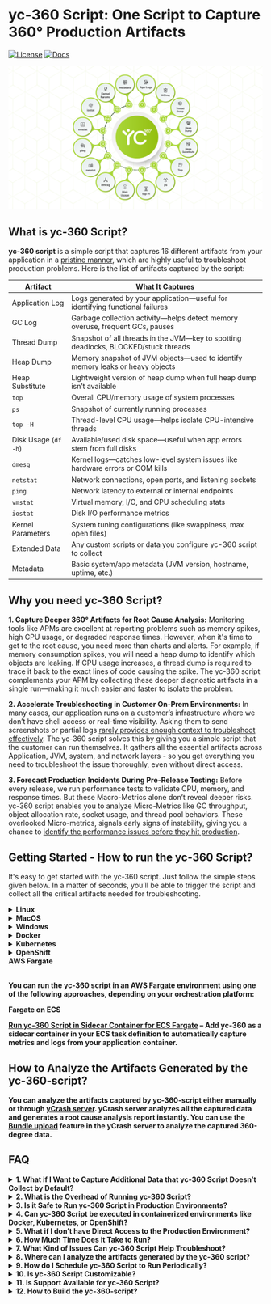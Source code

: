 # yc-360 Script: One Script to Capture 360° Production Artifacts
[![License](https://img.shields.io/badge/license-Apache%202.0-orange.svg)](LICENSE)
[![Docs](https://img.shields.io/badge/yc--360%20Script-Documentation-green)](https://docs.ycrash.io/yc-360/launch-modes/only-capture-mode.html)

![img](/docs/images/360-degree.png)

## What is yc-360 Script?

**yc-360 script** is a simple script that captures 16 different artifacts from your application in a [pristine manner](https://docs.ycrash.io/yc-360/features/pristine-capture.html), which are highly useful to troubleshoot production problems. Here is the list of artifacts captured by the script:

| **Artifact**          | **What It Captures**                                                                 |
|-----------------------|--------------------------------------------------------------------------------------|
| Application Log       | Logs generated by your application—useful for identifying functional failures       |
| GC Log                | Garbage collection activity—helps detect memory overuse, frequent GCs, pauses       |
| Thread Dump           | Snapshot of all threads in the JVM—key to spotting deadlocks, BLOCKED/stuck threads |
| Heap Dump             | Memory snapshot of JVM objects—used to identify memory leaks or heavy objects       |
| Heap Substitute       | Lightweight version of heap dump when full heap dump isn’t available                |
| `top`                 | Overall CPU/memory usage of system processes                                         |
| `ps`                  | Snapshot of currently running processes                                              |
| `top -H`              | Thread-level CPU usage—helps isolate CPU-intensive threads                           |
| Disk Usage (`df -h`)  | Available/used disk space—useful when app errors stem from full disks                |
| `dmesg`               | Kernel logs—catches low-level system issues like hardware errors or OOM kills        |
| `netstat`             | Network connections, open ports, and listening sockets                               |
| `ping`                | Network latency to external or internal endpoints                                    |
| `vmstat`              | Virtual memory, I/O, and CPU scheduling stats                                        |
| `iostat`              | Disk I/O performance metrics                                                         |
| Kernel Parameters     | System tuning configurations (like swappiness, max open files)                       |
| Extended Data         | Any custom scripts or data you configure yc-360 script to collect                           |
| Metadata              | Basic system/app metadata (JVM version, hostname, uptime, etc.)                      |


## Why you need yc-360 Script?

**1. Capture Deeper 360° Artifacts for Root Cause Analysis:** Monitoring tools like APMs are excellent at reporting problems such as memory spikes, high CPU usage, or degraded response times. However, when it's time to get to the root cause, you need more than charts and alerts. For example, if memory consumption spikes, you will need a heap dump to identify which objects are leaking. If CPU usage increases, a thread dump is required to trace it back to the exact lines of code causing the spike. The yc-360 script complements your APM by collecting these deeper diagnostic artifacts in a single run—making it much easier and faster to isolate the problem.

**2. Accelerate Troubleshooting in Customer On-Prem Environments:** In many cases, our application runs on a customer’s infrastructure where we don’t have shell access or real-time visibility. Asking them to send screenshots or partial logs [rarely provides enough context to troubleshoot effectively](https://blog.ycrash.io/key-challenges-in-troubleshooting-applications-at-customer-premise/). The yc-360 script solves this by giving you a simple script that the customer can run themselves. It gathers all the essential artifacts across Application, JVM, system, and network layers - so you get everything you need to troubleshoot the issue thoroughly, even without direct access.

**3. Forecast Production Incidents During Pre-Release Testing:** Before every release, we run performance tests to validate CPU, memory, and response times. But these Macro-Metrics alone don’t reveal deeper risks. yc-360 script enables you to analyze Micro-Metrics like GC throughput, object allocation rate, socket usage, and thread pool behaviors. These overlooked Micro-metrics, signals early signs of instability, giving you a chance to [identify the performance issues before they hit production](https://blog.ycrash.io/micro-metrics-every-performance-engineer-should-validate-before-sign-off/).

## Getting Started - How to run the yc-360 Script?

It's easy to get started with the yc-360 script. Just follow the simple steps given below. In a matter of seconds, you’ll be able to trigger the script and collect all the critical artifacts needed for troubleshooting.

<details>
	<summary><strong>Linux</storng></summary></br>
	
<strong>1. Download:</strong> Download the latest version of the yc-360 script from [here](https://tier1app.com/dist/ycrash/yc-360-latest.zip)

<storng>2. Extract:</storng> Unzip the package and navigate to the linux directory:

```sh
unzip yc-360-latest.zip
cd linux
```

<storng>3. Execute yc-360 Script:</storng> Run the script with your target application's process ID:

When you execute the below command, the yc-360 script will capture all the artifacts/logs from the target JVM & host for analysis. Captured artifacts will be compressed into a zip file and stored in the directory where the above command was executed. The zip file will have the name in the format: 'yc-YYYY-MM-DDTHH-mm-ss.zip'. **Example**: 'yc-2024-09-23T14-02-42.zip'.

```sh
./yc -onlyCapture -p {PID} -j {JAVA_HOME} -a {APPLICATION_NAME}
```

<storng>INFO:</storng>

+ `{PID}`: This is the process ID of your Java application. Not sure how to find process Id? [Learn here](https://docs.ycrash.io/yc-360/faq/identifying-process.html). Alternatively, you can pass Unique Token that will uniquely identify the process in container. [What is Unique Token?](https://docs.ycrash.io/yc-360/faq/what-is-unique-token-in-process.html)

+ `{JAVA_HOME}`: The directory path where Java is installed in your environment.

+ `{APPLICATION_NAME}`: Friendly name for the application (displayed in the yCrash dashboard).

<storng>IMPORTANT TIP:<storng>

+ The yc-360 script must be executed with the **same user privileges as the Java application**. For example, if the application runs under the `tomcat-user` user, yc-360 script must also be executed by `tomcat-user` user.

+ To detect memory-related issues, **GC logging** must be enabled for your application. You can enable GC logging by using the JVM arguments listed [here](https://docs.ycrash.io/yc-360/faq/how-to-enable-gc-logs.html).

+ The yc-360 script doesn't capture heap dump by default. Pass `-hd` argument to capture heap dump. For more information, please visit [How to Capture Heap Dump?](https://docs.ycrash.io/yc-360/faq/how-to-capture-heapdump.html)

</details>
<details>
	<summary><strong>MacOS</storng></summary></br>
	
<storng>1. Download:</storng> Download the latest version of the yc-360 script from [here](https://tier1app.com/dist/ycrash/yc-360-latest.zip).

<storng>2. Extract:</storng> Unzip the package and navigate to the mac directory:

```sh
unzip yc-360-latest.zip
cd mac
```

<storng>3. Execute yc-360 Script:</storng> Run the script with your target application's process ID:

When you execute the below command, the yc-360 script will capture all the artifacts/logs from the target JVM & host for analysis. Captured artifacts will be compressed into a zip file and stored in the directory where the above command was executed. The zip file will have the name in the format: 'yc-YYYY-MM-DDTHH-mm-ss.zip'. **Example**: 'yc-2024-09-23T14-02-42.zip'.

```sh
./yc -onlyCapture -p {PID} -j {JAVA_HOME} -a {APPLICATION_NAME}
```

<storng>INFO:</storng>

+ `{PID}`: This is the process ID of your Java application. Not sure how to find process Id? [Learn here](https://docs.ycrash.io/yc-360/faq/identifying-process.html). Alternatively, you can pass Unique Token that will uniquely identify the process in container. [What is Unique Token?](https://docs.ycrash.io/yc-360/faq/what-is-unique-token-in-process.html)

+ `{JAVA_HOME}`: The directory path where Java is installed in your environment.

+ `{APPLICATION_NAME}`: Friendly name for the application (displayed in the yCrash dashboard).

<storng>IMPORTANT TIP:</storng>

+ The yc-360 script must be executed with the **same user privileges as the Java application**. For example, if the application runs under the `tomcat-user` user, yc-360 script must also be executed by `tomcat-user` user.

+ To detect memory-related issues, **GC logging** must be enabled for your application. You can enable GC logging by using the JVM arguments listed [here](https://docs.ycrash.io/yc-360/faq/how-to-enable-gc-logs.html).

+ The yc-360 script doesn't capture heap dump by default. Pass `-hd` argument to capture heap dump. For more information, please visit [How to Capture Heap Dump?](https://docs.ycrash.io/yc-360/faq/how-to-capture-heapdump.html)

</details>

<details>
	<summary><strong>Windows</storng></summary></br>
	
<storng>1. Download:</storng> Download the latest version of the yc-360 script from [here](https://tier1app.com/dist/ycrash/yc-360-latest.zip).

<storng>2. Extract:</storng> Unzip the package and navigate to the windows directory:

```
cd windows
```

<storng>3. Execute yc-360 Script:</storng> Run the script with your target application's process ID:

When you execute the below command, the yc-360 script will capture all the artifacts/logs from the target JVM & host for analysis. Captured artifacts will be compressed into a zip file and stored in the directory where the above command was executed. The zip file will have the name in the format: 'yc-YYYY-MM-DDTHH-mm-ss.zip'. **Example**: 'yc-2024-09-23T14-02-42.zip'.

```sh
.\yc -onlyCapture -p {PID} -j {JAVA_HOME} -a {APPLICATION_NAME}
```

<storng>INFO:</storng>

+ `{PID}`: This is the process ID of your Java application. Not sure how to find process Id? [Learn here](https://docs.ycrash.io/yc-360/faq/identifying-process.html). Alternatively, you can pass Unique Token that will uniquely identify the process in container. [What is Unique Token?](https://docs.ycrash.io/yc-360/faq/what-is-unique-token-in-process.html)

+ `{JAVA_HOME}`: The directory path where Java is installed in your environment.

+ `{APPLICATION_NAME}`: Friendly name for the application (displayed in the yCrash dashboard).

<storng>IMPORTANT TIP:</storng>

+ The yc-360 script must be executed with the **same user privileges as the Java application**. For example, if the application runs under the `tomcat-user` user, yc-360 script must also be executed by `tomcat-user` user.

+ To detect memory-related issues, **GC logging** must be enabled for your application. You can enable GC logging by using the JVM arguments listed [here](https://docs.ycrash.io/yc-360/faq/how-to-enable-gc-logs.html).

+ The yc-360 script doesn't capture heap dump by default. Pass `-hd` argument to capture heap dump. For more information, please visit [How to Capture Heap Dump?](https://docs.ycrash.io/yc-360/faq/how-to-capture-heapdump.html)
</details>

<details>
	<summary><strong>Docker</storng></summary></br>

You can run the yc-360 script in a Docker environment using one of the following approaches, depending on your deployment setup and monitoring preferences:

1. [Run yc-360 Script in Sidecar Container](https://docs.ycrash.io/yc-360/docker-container/deployment-options/run-yc-360-script-as-sidecar-container.html) – Run the script in a separate container alongside your application container.

2. [Run yc-360 Script in Same Container](https://docs.ycrash.io/yc-360/docker-container/deployment-options/run-yc-360-script-in-same-container.html) – Embed the yc-360 script directly inside the application container.

3. [Run yc-360 Script on Host](https://docs.ycrash.io/yc-360/docker-container/deployment-options/run-yc-360-script-on-host.html) – Run the script on the host that is running your Docker containers.
</details>

<details>
	<summary><strong>Kubernetes</storng></summary></br>
	
You can run the yc-360 script in a Kubernetes environment using one of the following approaches, depending on your deployment setup and monitoring preferences:

1. [Run yc-360 Script in Sidecar Container](https://docs.ycrash.io/yc-360/kubernetes/deployment-options/run-as-sidecar-container.html) – Add yc-360 as a separate container in your pod spec.

2. [Run yc-360 Script in Same Container](https://docs.ycrash.io/yc-360/kubernetes/deployment-options/run-in-same-container.html) – Install and run the script directly inside your application container.
</details>

<details>
	<summary><strong>OpenShift</storng></summary></br>
	
To monitor applications running in OpenShift, deploy the yc-360 script using:

[Run yc-360 Script in Sidecar Container](https://docs.ycrash.io/yc-360/openshift/deployment-options/run-as-sidecar-container.html)– Add yc-360 alongside your application within the pod template.
</details>

</details>
	<summary><strong>AWS Fargate</storng></summary></br>
	
You can run the yc-360 script in an AWS Fargate environment using one of the following approaches, depending on your orchestration platform:

Fargate on ECS

[Run yc-360 Script in Sidecar Container for ECS Fargate](https://docs.ycrash.io/yc-360/aws-fargate/deployment-options/run-as-sidecar-container-ecs.html) – Add yc-360 as a sidecar container in your ECS task definition to automatically capture metrics and logs from your application container.
</details>

## How to Analyze the Artifacts Generated by the yc-360-script?

You can analyze the artifacts captured by yc-360-script either manually or through [yCrash server](https://ycrash.io/). yCrash server analyzes all the captured data and generates a root cause analysis report instantly. You can use the [Bundle upload](https://docs.ycrash.io/ycrash-features/bundle-upload.html#step-1-go-to-upload-incident-form) feature in the yCrash server to analyze the captured 360-degree data. 

## FAQ

<details>
  <summary><strong>1. What if I Want to Capture Additional Data that yc-360 Script Doesn’t Collect by Default?</strong></summary></br>
  
You can extend the functionality using the [`-edScript` argument](https://docs.ycrash.io/yc-360/features/extended-data.html). This lets you specify a custom script that yc-360 script will execute as the final step, allowing you to capture additional logs, metrics, or custom files specific to your environment.
</details>

<details>
  <summary><strong>2. What is the Overhead of Running yc-360 Script?</strong></summary></br>

The yc-360 script is designed to be lightweight and non-intrusive, ensuring minimal impact on your application's performance. It primarily reads existing system and application data without altering configurations or consuming significant resources. In performance tests conducted on a Linux machine running a Java Spring Boot application, the script demonstrated:

- **CPU Usage:** Averaging around 0.05%, with occasional spikes up to 3% during data collection.
- **Memory Usage:** Consistently between 0.1% and 0.2%.

These metrics indicate that yc-360 script can safely run in production environments without causing noticeable overhead. For detailed insights, refer to the [yc-360 Script Overhead Performance](https://blog.ycrash.io/ycrash-agent-overhead-performance/) blog post.
</details>

<details>
  <summary><strong>3. Is it Safe to Run yc-360 Script in Production Environments?</strong></summary></br>

Absolutely. The yc-360 script is a non-intrusive, script. It doesn’t modify any application or system configuration. It only reads and collects diagnostics and is safe to run even in high-availability production environments.
</details>

<details>
  <summary><strong>4. Can yc-360 Script be executed in containerized environments like Docker, Kubernetes, or OpenShift?</strong></summary></br>

Yes, yc-360 script is designed to work seamlessly across all major environments — including bare-metal servers, virtual machines, Docker containers, Kubernetes, and OpenShift. You can execute the script directly inside your containers or use it as part of a sidecar or init container to collect diagnostic data. For detailed guidance on each supported environments, visit [https://docs.ycrash.io/yc-360/environment/introduction.html](https://docs.ycrash.io/yc-360/environment/introduction.html)
</details>

<details>
  <summary><strong>5. What if I don’t have Direct Access to the Production Environment?</strong></summary></br>

That’s exactly what yc-360 script is built for. You can send the script to your customer or operations team and ask them to run it on your behalf. It generates a ZIP file with all the artifacts, which they can send back to you for analysis.
</details>

<details>
  <summary><strong>6. How Much Time Does it Take to Run?</strong></summary></br>

In most environments, yc-360 script completes execution in under 30 seconds. However, collecting heap dumps may take longer depending on the heap size and system performance.
</details>

<details>
  <summary><strong>7. What Kind of Issues Can yc-360 Script Help Troubleshoot?</strong></summary></br>

The yc-360 script is effective in diagnosing memory leaks, GC pauses, CPU spikes, thread contention, application freezes, disk pressure, network latency, backend slowness, and more. It provides a 360° snapshot of your application and environment at the time of the issue.
</details>

<details>
  <summary><strong>8. Where can I analyze the artifacts generated by the yc-360 script?</strong></summary></br>

You have two options:

- **Manual Analysis**: You can analyze individual artifacts using specialized tools like [gceasy.io](https://gceasy.io) for GC logs, [fastThread.io](https://fastthread.io) for thread dumps, [heaphero.io](https://heaphero.io) for heap dumps, or Eclipse MAT.

- **Automated Unified Analysis**: You can upload the entire artifact bundle to yCrash.io using the Bundle Upload feature for a comprehensive 360° root cause analysis.
For more details, refer to the [Bundle Upload](https://docs.ycrash.io/ycrash-features/bundle-upload.html) documentation.
</details>

<details>
  <summary><strong>9. How do I Schedule yc-360 Script to Run Periodically?</strong></summary></br>

You can schedule the script using cron (Linux/macOS), Task Scheduler (Windows), or Kubernetes CronJobs (in container environments). Just ensure the appropriate execution permission is set for the yc-360 script and Read/Write permissions for the output directory.
</details>

<details>
  <summary><strong>10. Is yc-360 Script Customizable?</strong></summary></br>

Yes. The yc-360 script is designed as a modular shell script. You can clone the repository and customize individual collection commands or add/remove specific artifacts based on your organization’s requirements.
</details>

<details>
  <summary><strong>11. Is Support Available for yc-360 Script?</strong></summary></br>

For community support, please use the [GitHub Issues page](https://github.com/ycrash/yc-data-script/issues). For enterprise-grade support and integration assistance, visit [yCrash.io](https://ycrash.io/).
</details>

<details>
  <summary><strong>12. How to Build the yc-360-script?</strong></summary></br>

Please refer to any one of the following links if you want to build the yc-360-script in that corresponding operating system:

1. Build yc-360-script in [Linux](/docs/build/build_yc_360_script_linux.md)
2. Build yc-360-script in [MacOS](/docs/build/build_yc_360_script_macos.md)
3. Build yc-360-script in [Windows](/docs/build/build_yc_360_script_windows.md)

</details>
